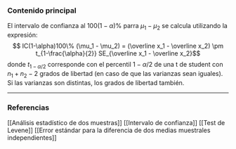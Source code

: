 ### Contenido principal

El intervalo de confianza al $100(1-\alpha)\%$ parra $\mu_1 - \mu_2$ se calcula utilizando la expresión:
$$ IC(1-\alpha)100\% (\mu_1 - \mu_2) = (\overline x_1 - \overline x_2) \pm t_{1-\frac{\alpha}{2}} SE_{\overline x_1 - \overline x_2}$$
donde $t_{1-\alpha/2}$ corresponde con el percentil $1-\alpha/2$ de una t de student con $n_1 + n_2 -2$ grados de libertad (en caso de que las varianzas sean iguales). Si las varianzas son distintas, los grados de libertad también.

--- 
### Referencias

[[Análisis estadístico de dos muestras]]
[[Intervalo de confianza]]
[[Test de Levene]]
[[Error estándar para la diferencia de dos medias muestrales independientes]]